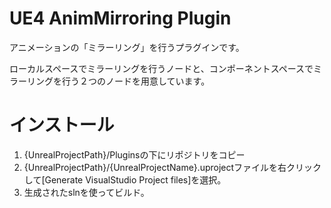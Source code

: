 # UE4 AnimMirroring Plugin

アニメーションの「ミラーリング」を行うプラグインです。

ローカルスペースでミラーリングを行うノードと、コンポーネントスペースでミラーリングを行う２つのノードを用意しています。


# インストール

1. {UnrealProjectPath}/Pluginsの下にリポジトリをコピー
2. {UnrealProjectPath}/{UnrealProjectName}.uprojectファイルを右クリックして[Generate VisualStudio Project files]を選択。
3. 生成されたslnを使ってビルド。
